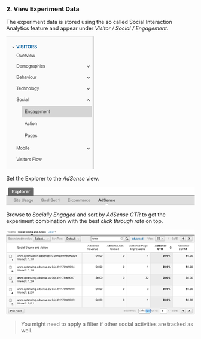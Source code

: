 ### 2. View Experiment Data

The experiment data is stored using the so called Social Interaction Analytics feature and appear under *Visitor / Social / Engagement*.

![step 1 - browse visitor social engagement](/img/scenarios/ga-visitor-social-engagement.png)

Set the Explorer to the *AdSense* view.

![step 2 - adsense view](/img/scenarios/ga-explorer-adsense.png)

Browse to *Socially Engaged* and sort by *AdSense CTR* to get the experiment combination with the best *click through rate* on top.

![step 3 - sort by ctr](/img/scenarios/ga-adsense-per-experiment-combination-and-path.png)

> You might need to apply a filter if other social activities are tracked as well.
